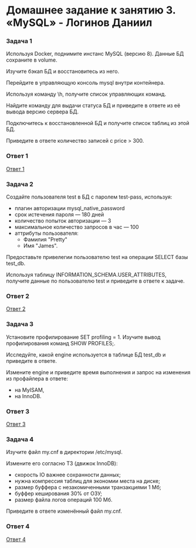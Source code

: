 # Домашнее задание к занятию 3. «MySQL» - Логинов Даниил

### Задача 1

Используя Docker, поднимите инстанс MySQL (версию 8). Данные БД сохраните в volume.

Изучите бэкап БД и восстановитесь из него.

Перейдите в управляющую консоль mysql внутри контейнера.

Используя команду \h, получите список управляющих команд.

Найдите команду для выдачи статуса БД и приведите в ответе из её вывода версию сервера БД.

Подключитесь к восстановленной БД и получите список таблиц из этой БД.

Приведите в ответе количество записей с price > 300.


### Ответ 1

[Ответ 1](https://github.com/Loginochka/bd-dev/blob/main/bd-dev-2/mysql/media/Screenshot_1.png)

### Задача 2

Создайте пользователя test в БД c паролем test-pass, используя:

* плагин авторизации mysql_native_password
* срок истечения пароля — 180 дней
* количество попыток авторизации — 3
* максимальное количество запросов в час — 100
* аттрибуты пользователя:
  * Фамилия "Pretty"
  * Имя "James".

Предоставьте привелегии пользователю test на операции SELECT базы test_db.

Используя таблицу INFORMATION_SCHEMA.USER_ATTRIBUTES, получите данные по пользователю test и приведите в ответе к задаче.

### Ответ 2

[Ответ 2](https://github.com/Loginochka/bd-dev/blob/main/bd-dev-2/mysql/media/Screenshot_2.png)

### Задача 3

Установите профилирование SET profiling = 1. Изучите вывод профилирования команд SHOW PROFILES;.

Исследуйте, какой engine используется в таблице БД test_db и приведите в ответе.

Измените engine и приведите время выполнения и запрос на изменения из профайлера в ответе:

* на MyISAM,
* на InnoDB.

### Ответ 3

[Ответ 3](https://github.com/Loginochka/bd-dev/blob/main/bd-dev-2/mysql/media/Screenshot_3.png)

### Задача 4

Изучите файл my.cnf в директории /etc/mysql.

Измените его согласно ТЗ (движок InnoDB):

* скорость IO важнее сохранности данных;
* нужна компрессия таблиц для экономии места на диске;
* размер буффера с незакомиченными транзакциями 1 Мб;
* буффер кеширования 30% от ОЗУ;
* размер файла логов операций 100 Мб.

Приведите в ответе изменённый файл my.cnf.

### Ответ 4

[Ответ 4](https://github.com/Loginochka/bd-dev/blob/main/bd-dev-2/mysql/media/Screenshot_4.png)